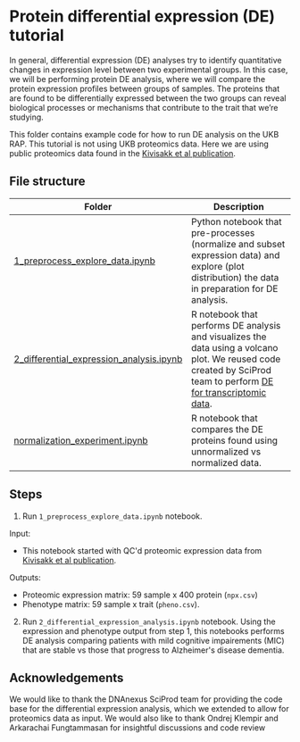 # Protein differential expression (DE) tutorial

In general, differential expression (DE) analyses try to identify quantitative changes in expression level between two experimental groups. In this case, we will be performing protein DE analysis, where we will compare the protein expression profiles between groups of samples. The proteins that are found to be differentially expressed between the two groups can reveal biological processes or mechanisms that contribute to the trait that we’re studying.

This folder contains example code for how to run DE analysis on the UKB RAP.  This tutorial is not using UKB proteomics data. Here we are using public proteomics data found in the [Kivisakk et al publication](https://academic.oup.com/braincomms/article/4/4/fcac155/6608340#366642284).

## File structure
| Folder | Description |
| --- | --- |
| [1_preprocess_explore_data.ipynb](1_preprocess_explore_data.ipynb) | Python notebook that pre-processes (normalize and subset expression data) and explore (plot distribution) the data in preparation for DE analysis.|
| [2_differential_expression_analysis.ipynb](2_differential_expression_analysis.ipynb) | R notebook that performs DE analysis and visualizes the data using a volcano plot. We reused code created by SciProd team to perform [DE for transcriptomic data](https://github.com/dnanexus/OpenBio/blob/master/transcriptomics/tutorial_notebooks/Transcript_Expression_Part-02_Analysis-diff-exp_R.ipynb). |
| [normalization_experiment.ipynb](normalization_experiment.ipynb) | R notebook that compares the DE proteins found using unnormalized vs normalized data. |


## Steps

1. Run `1_preprocess_explore_data.ipynb` notebook.

Input:
* This notebook started with QC'd proteomic expression data from [Kivisakk et al publication](https://academic.oup.com/braincomms/article/4/4/fcac155/6608340#366642284).

Outputs:
* Proteomic expression matrix: 59 sample x 400 protein (`npx.csv`)
* Phenotype matrix: 59 sample x trait (`pheno.csv`).

2. Run `2_differential_expression_analysis.ipynb` notebook. Using the expression and phenotype output from step 1, this notebooks performs DE analysis comparing patients with mild cognitive impairements (MIC) that are stable vs those that progress to Alzheimer's disease dementia.

## Acknowledgements
We would like to thank the DNAnexus SciProd team for providing the code base for the differential expression analysis, which we extended to allow for proteomics data as input.
We would also like to thank Ondrej Klempir and Arkarachai Fungtammasan for insightful discussions and code review